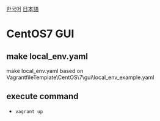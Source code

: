 [한국어](README.kr.md)
[日本語](README.jp.md)
# CentOS7 GUI

## make local_env.yaml
make local_env.yaml based on VagrantfileTemplate\CentOS\7\gui\local_env_example.yaml

## execute command
- `vagrant up`